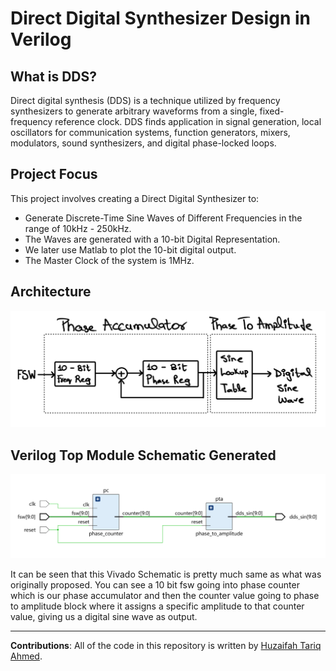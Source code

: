 # Direct Digital Synthesizer Design in Verilog

## What is DDS?

Direct digital synthesis (DDS) is a technique utilized by frequency synthesizers to generate arbitrary waveforms from a single, fixed-frequency reference clock. DDS finds application in signal generation, local oscillators for communication systems, function generators, mixers, modulators, sound synthesizers, and digital phase-locked loops.

## Project Focus

This project involves creating a Direct Digital Synthesizer to:
- Generate Discrete-Time Sine Waves of Different Frequencies in the range of 10kHz - 250kHz.
- The Waves are generated with a 10-bit Digital Representation.
- We later use Matlab to plot the 10-bit digital output.
- The Master Clock of the system is 1MHz.

## Architecture

![Architecture](Images/architecture.png)

## Verilog Top Module Schematic Generated

![Top Level Schematic](Images/top_schematic.png)

It can be seen that this Vivado Schematic is pretty much same as what was originally proposed. You
can see a 10 bit fsw going into phase counter which is our phase accumulator and then the counter
value going to phase to amplitude block where it assigns a specific amplitude to that counter value,
giving us a digital sine wave as output.

--- 

**Contributions**: All of the code in this repository is written by [Huzaifah Tariq Ahmed](https://github.com/huzaifahtariqahmed). 
